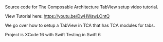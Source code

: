 Source code for The Composable Architecture TabView setup video tutorial.

View Tutorial here: https://youtu.be/DwHWswLOntQ

We go over how to setup a TabView in TCA that has TCA modules for tabs.

Project is XCode 16 with Swift Testing in Swift 6
